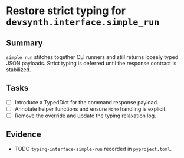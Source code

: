 # Restore strict typing for `devsynth.interface.simple_run`

## Summary

`simple_run` stitches together CLI runners and still returns loosely typed JSON
payloads. Strict typing is deferred until the response contract is stabilized.

## Tasks

- [ ] Introduce a TypedDict for the command response payload.
- [ ] Annotate helper functions and ensure `None` handling is explicit.
- [ ] Remove the override and update the typing relaxation log.

## Evidence

- TODO `typing-interface-simple-run` recorded in `pyproject.toml`.
